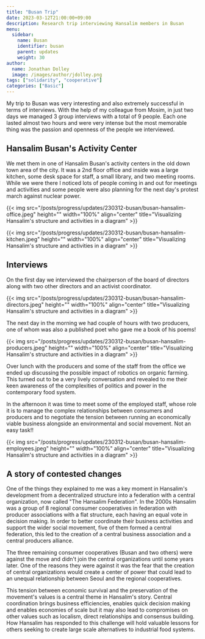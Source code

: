 ```yaml
---
title: "Busan Trip"
date: 2023-03-12T21:00:00+09:00
description: Research trip interviewing Hansalim members in Busan
menu:
  sidebar:
    name: Busan
    identifier: busan
    parent: updates
    weight: 30
author:
  name: Jonathan Dolley
  image: /images/author/jdolley.png
tags: ["solidarity", "cooperative"]
categories: ["Basic"]
---
```


My trip to Busan was very interesting and also extremely successful in terms of interviews.
With the help of my colleague from Mosim, in just two days we managed 3 group interviews with a total of 9 people.
Each one lasted almost two hours and were very intense but the most memorable thing was the passion and openness of the people we interviewed.

## Hansalim Busan's Activity Center

We met them in one of Hansalim Busan's activity centers in the old down town area of the city.
It was a 2nd floor office and inside was a large kitchen, some desk space for staff, a small library, and two meeting rooms.
While we were there I noticed lots of people coming in and out for meetings and activities and some people were also planning for the next day's protest march against nuclear power.

{{< img src="/posts/progress/updates/230312-busan/busan-hansalim-office.jpeg" height="" width="100%" align="center" title="Visualizing Hansalim's structure and activities in a diagram" >}}

{{< img src="/posts/progress/updates/230312-busan/busan-hansalim-kitchen.jpeg" height="" width="100%" align="center" title="Visualizing Hansalim's structure and activities in a diagram" >}}

## Interviews

On the first day we interviewed the chairperson of the board of directors along with two other directors and an activist coordinator.

{{< img src="/posts/progress/updates/230312-busan/busan-hansalim-directors.jpeg" height="" width="100%" align="center" title="Visualizing Hansalim's structure and activities in a diagram" >}}

The next day in the morning we had couple of hours with two producers, one of whom was also a published poet who gave me a book of his poems!

{{< img src="/posts/progress/updates/230312-busan/busan-hansalim-producers.jpeg" height="" width="100%" align="center" title="Visualizing Hansalim's structure and activities in a diagram" >}}

Over lunch with the producers and some of the staff from the office we ended up discussing the possible impact of robotics on organic farming.
This turned out to be a very lively conversation and revealed to me their keen awareness of the complexities of politics and power in the contemporary food system.

In the afternoon it was time to meet some of the employed staff, whose role it is to manage the complex relationships between consumers and producers and to negotiate the tension between running an economically viable business alongside an environmental and social movement.
Not an easy task!!

{{< img src="/posts/progress/updates/230312-busan/busan-hansalim-employees.jpeg" height="" width="100%" align="center" title="Visualizing Hansalim's structure and activities in a diagram" >}}

## A story of contested changes

One of the things they explained to me was a key moment in Hansalim's development from a decentralized structure into a federation with a central organization, now called "The Hansalim Federation".
In the 2000s Hansalim was a group of 8 regional consumer cooperatives in federation with producer associations with a flat structure, each having an equal vote in decision making.
In order to better coordinate their business activities and support the wider social movement, five of them formed a central federation, this led to the creation of a central business association and a central producers alliance.

The three remaining consumer cooperatives (Busan and two others) were against the move and didn't join the central organizations until some years later.
One of the reasons they were against it was the fear that the creation of central organizations would create a center of power that could lead to an unequal relationship between Seoul and the regional cooperatives.

This tension between economic survival and the preservation of the movement's values is a central theme in Hansalim's story. Central coordination brings business efficiencies, enables quick decision making and enables economies of scale but it may also lead to compromises on other values such as localism, direct relationships and consensus building.
How Hansalim has responded to this challenge will hold valuable lessons for others seeking to create large scale alternatives to industrial food systems.

